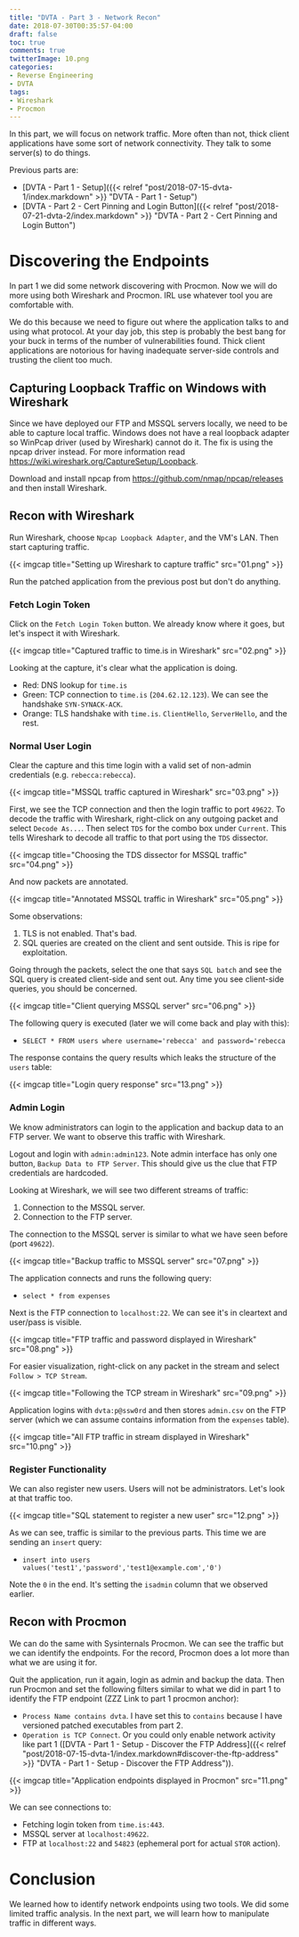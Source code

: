 ```yaml
---
title: "DVTA - Part 3 - Network Recon"
date: 2018-07-30T00:35:57-04:00
draft: false
toc: true
comments: true
twitterImage: 10.png
categories:
- Reverse Engineering
- DVTA
tags:
- Wireshark
- Procmon
---
```


In this part, we will focus on network traffic. More often than not, thick client applications have some sort of network connectivity. They talk to some server(s) to do things.

Previous parts are:

* [DVTA - Part 1 - Setup]({{< relref "post/2018-07-15-dvta-1/index.markdown" >}} "DVTA - Part 1 - Setup")
* [DVTA - Part 2 - Cert Pinning and Login Button]({{< relref "post/2018-07-21-dvta-2/index.markdown" >}} "DVTA - Part 2 - Cert Pinning and Login Button")

<!--more-->

# Discovering the Endpoints
In part 1 we did some network discovering with Procmon. Now we will do more using both Wireshark and Procmon. IRL use whatever tool you are comfortable with.

We do this because we need to figure out where the application talks to and using what protocol. At your day job, this step is probably the best bang for your buck in terms of the number of vulnerabilities found. Thick client applications are notorious for having inadequate server-side controls and trusting the client too much.

## Capturing Loopback Traffic on Windows with Wireshark
Since we have deployed our FTP and MSSQL servers locally, we need to be able to capture local traffic. Windows does not have a real loopback adapter so WinPcap driver (used by Wireshark) cannot do it. The fix is using the npcap driver instead. For more information read https://wiki.wireshark.org/CaptureSetup/Loopback.

Download and install npcap from https://github.com/nmap/npcap/releases and then install Wireshark.

## Recon with Wireshark
Run Wireshark, choose `Npcap Loopback Adapter`, and the VM's LAN. Then start capturing traffic.

{{< imgcap title="Setting up Wireshark to capture traffic" src="01.png" >}}

Run the patched application from the previous post but don't do anything.

### Fetch Login Token
Click on the `Fetch Login Token` button. We already know where it goes, but let's inspect it with Wireshark.

{{< imgcap title="Captured traffic to time.is in Wireshark" src="02.png" >}}

Looking at the capture, it's clear what the application is doing.

* Red: DNS lookup for `time.is`
* Green: TCP connection to `time.is` (`204.62.12.123`). We can see the handshake `SYN-SYNACK-ACK`.
* Orange: TLS handshake with `time.is`. `ClientHello`, `ServerHello`, and the rest.

### Normal User Login
Clear the capture and this time login with a valid set of non-admin credentials (e.g. `rebecca:rebecca`).

{{< imgcap title="MSSQL traffic captured in Wireshark" src="03.png" >}}

First, we see the TCP connection and then the login traffic to port `49622`. To decode the traffic with Wireshark, right-click on any outgoing packet and select `Decode As...`. Then select `TDS` for the combo box under `Current`. This tells Wireshark to decode all traffic to that port using the `TDS` dissector.

{{< imgcap title="Choosing the TDS dissector for MSSQL traffic" src="04.png" >}}

And now packets are annotated.

{{< imgcap title="Annotated MSSQL traffic in Wireshark" src="05.png" >}}

Some observations:

1. TLS is not enabled. That's bad.
2. SQL queries are created on the client and sent outside. This is ripe for exploitation.

Going through the packets, select the one that says `SQL batch` and see the SQL query is created client-side and sent out. Any time you see client-side queries, you should be concerned.

{{< imgcap title="Client querying MSSQL server" src="06.png" >}}

The following query is executed (later we will come back and play with this):

* `SELECT * FROM users where username='rebecca' and password='rebecca`

The response contains the query results which leaks the structure of the `users` table:

{{< imgcap title="Login query response" src="13.png" >}}

### Admin Login
We know administrators can login to the application and backup data to an FTP server. We want to observe this traffic with Wireshark.

Logout and login with `admin:admin123`. Note admin interface has only one button, `Backup Data to FTP Server`. This should give us the clue that FTP credentials are hardcoded.

Looking at Wireshark, we will see two different streams of traffic:

1. Connection to the MSSQL server.
2. Connection to the FTP server.

The connection to the MSSQL server is similar to what we have seen before (port `49622`).

{{< imgcap title="Backup traffic to MSSQL server" src="07.png" >}}

The application connects and runs the following query:

* `select * from expenses`

Next is the FTP connection to `localhost:22`. We can see it's in cleartext and user/pass is visible.

{{< imgcap title="FTP traffic and password displayed in Wireshark" src="08.png" >}}

For easier visualization, right-click on any packet in the stream and select `Follow > TCP Stream`.

{{< imgcap title="Following the TCP stream in Wireshark" src="09.png" >}}

Application logins with `dvta:p@ssw0rd` and then stores `admin.csv` on the FTP server (which we can assume contains information from the `expenses` table).

{{< imgcap title="All FTP traffic in stream displayed in Wireshark" src="10.png" >}}

### Register Functionality
We can also register new users. Users will not be administrators. Let's look at that traffic too.

{{< imgcap title="SQL statement to register a new user" src="12.png" >}}

As we can see, traffic is similar to the previous parts. This time we are sending an `insert` query:

* `insert into users values('test1','password','test1@example.com','0')`

Note the `0` in the end. It's setting the `isadmin` column that we observed earlier.

## Recon with Procmon
We can do the same with Sysinternals Procmon. We can see the traffic but we can identify the endpoints. For the record, Procmon does a lot more than what we are using it for.

Quit the application, run it again, login as admin and backup the data. Then run Procmon and set the following filters similar to what we did in part 1 to identify the FTP endpoint (ZZZ Link to part 1 procmon anchor):

* `Process Name contains dvta`. I have set this to `contains` because I have versioned patched executables from part 2. 
* `Operation is TCP Connect`. Or you could only enable network activity like part 1 ([DVTA - Part 1 - Setup - Discover the FTP Address]({{< relref "post/2018-07-15-dvta-1/index.markdown#discover-the-ftp-address" >}} "DVTA - Part 1 - Setup - Discover the FTP Address")).

{{< imgcap title="Application endpoints displayed in Procmon" src="11.png" >}}

We can see connections to:

* Fetching login token from `time.is:443`.
* MSSQL server at `localhost:49622`.
* FTP at `localhost:22` and `54823` (ephemeral port for actual `STOR` action).

# Conclusion
We learned how to identify network endpoints using two tools. We did some limited traffic analysis. In the next part, we will learn how to manipulate traffic in different ways.